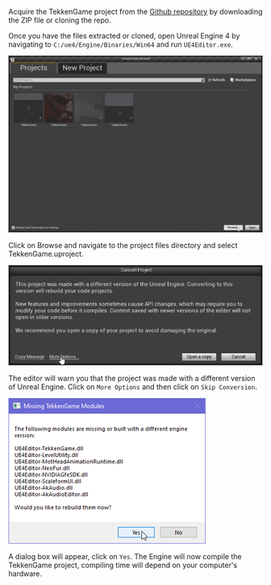 Acquire the TekkenGame project from the [Github repository](https://github.com/Modding-Zaibatsu/TekkenGameNative) by downloading the ZIP file or cloning the repo.

Once you have the files extracted or cloned, open Unreal Engine 4 by navigating to `C:/ue4/Engine/Binaries/Win64` and run `UE4Editor.exe`.

![](00-ue4editor-browse.png)

Click on Browse and navigate to the project files directory and select TekkenGame.uproject.

![](01-ue4editor-prompt.png)

The editor will warn you that the project was made with a different version of Unreal Engine. Click on `More Options` and then click on `Skip Conversion`.

![](02-compiling-modules-dialog.png)

A dialog box will appear, click on `Yes`. The Engine will now compile the TekkenGame project, compiling time will depend on your computer's hardware.